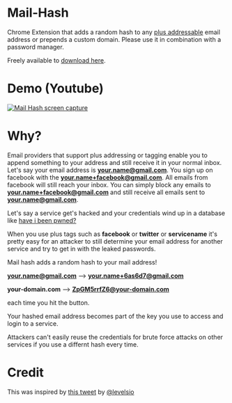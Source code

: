 # Mail-Hash

Chrome Extension that adds a random hash to any [plus addressable](https://www.fastmail.com/help/receive/addressing.html) email address or prepends a custom domain.
Please use it in combination with a password manager.

Freely available to [download here](https://chrome.google.com/webstore/detail/njjpbfibgmkogjbfkafflpodelhchfaf).

# Demo (Youtube)

[![Mail Hash screen capture](https://i.imgur.com/YUUTWbC.png)](https://www.youtube.com/watch?v=pZFtJFBof9w)

# Why?

Email providers that support plus addressing or tagging enable you to append something to your address and still receive it in your normal inbox.
Let's say your email address is **your.name@gmail.com**. You sign up on facebook with the **your.name+facebook@gmail.com**.
All emails from facebook will still reach your inbox. You can simply block any emails to **your.name+facebook@gmail.com** and still receive all emails sent to **your.name@gmail.com**.

Let's say a service get's hacked and your credentials wind up in a database like [have i been pwned?](https://haveibeenpwned.com/)

When you use plus tags such as **facebook** or **twitter** or **servicename** it's pretty easy for an attacker to still determine your email address for another service and try to get in with the leaked passwords.

Mail hash adds a random hash to your mail address!

**your.name@gmail.com** --> **your.name+6as6d7@gmail.com**

**your-domain.com** --> **ZpGM5rrfZ6@your-domain.com**

each time you hit the button.

Your hashed email address becomes part of the key you use to access and login to a service.

Attackers can't easily reuse the credentials for brute force attacks on other services if you use a differnt hash every time.

# Credit

This was inspired by [this tweet](https://twitter.com/levelsio/status/1085785937601212417) by [@levelsio](https://twitter.com/levelsio)
